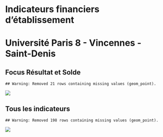 Indicateurs financiers d’établissement
================

# Université Paris 8 - Vincennes - Saint-Denis

## Focus Résultat et Solde

    ## Warning: Removed 21 rows containing missing values (geom_point).

![](université_paris_8___vincennes___saint_denis_files/figure-gfm/etab.focus-1.png)<!-- -->

## Tous les indicateurs

    ## Warning: Removed 198 rows containing missing values (geom_point).

![](université_paris_8___vincennes___saint_denis_files/figure-gfm/etab-1.png)<!-- -->
